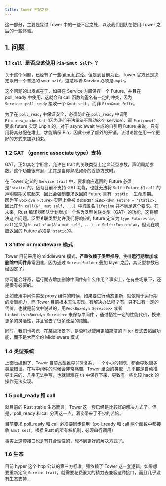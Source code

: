 ```yaml
---
title: tower 不足之处
---
```


这一部分，主要是探讨 Tower 中的一些不足之处，以及我们团队在使用 Tower 之后的一些体验。



## 1. 问题



### 1.1 `call `是否应该使用 `Pin<&mut Self>` ？



关于这个问题，已经有了一些[github 讨论](
https://github.com/tower-rs/tower/issues/319)。但是到目前为止，Tower 官方还是决定采用一个普通的 `&mut self`，这意味着 Service 必须是`Unpin`。



这个问题的出发点在于，如果在 Service 内部保存一个 Future，并且在 poll_ready 中使用，这就会和 call 函数的签名有一定的冲突，因为 `Service::poll_ready` 接收一个 `&mut self` ，而非 `Pin<&mut Self>`。

为了在 `poll_ready` 中保证安全，必须防止在 `poll_ready` 中调用  `Pin::new_unchecked`（因为我们无法承诺不移动这个 service），而 `Pin::new()` 要求 future 实现 Unpin 的，对于 async/await 生成的自引用 Future 来说，只有用将其分配在堆上，才能确保 Pin，因此带来了额外的开销。该讨论旨在用一个更好的方式来加以约束。



### 1.2 GAT （generic associate type）支持



GAT，正如其名字所言，允许在 trait 的关联类型上定义泛型参数，声明周期参数。这个功能很有用，尤其是当你熟悉如今的妥协方式时。

在 Tower 定义的 `Service trait` 中，要求响应返回的 Future 必须是`'static'`的，因为目前不支持 GAT 功能，也就无法将 `Self::Future`  和 `call` 的声明周期关联起来，因此会强制要求返回的 Future 具有 `'static' `  生命周期。 因为写 `Box<dyn Future>` 实际上会被 desugar 成`Box<dyn Future + 'static>`，因此在`fn call(&'_ mut self, ...) `中的匿名  `lifetime` 并不满足这个要求。在未来，Rust 编译器团队计划增加一个名为泛型关联类型（GAT）的功能，这将解决这个问题。泛型关联类型允许我们将响应的 future 定义为 `type Future<'a>`，`call`定义为`fn call<'a>(&'a mut self, ...) -> Self::Future<'a>`，但现在响应返回的 Future 必须是`'static`的。



### 1.3  filter or middleware 模式 



Tower 目前采用的 middleware 模式，**严重依赖于类型推导**，使得**运行期增加或删除中间件**非常困难，因为通过 `ServiceBuilder` 叠加 layer 之后，其泛型参数已经固定了。

你可能会好奇，运行期去增加删除中间件有什么作用？事实上，在有些场景下，还是很有必要的。

比如使用中间件实现 proxy 组件的时候，如果要进行动态更新，就依赖于运行期的增删能力，而 Tower 目前根本无法实现。有解决办法吗？有，只不过有一定的代价，也就是前文中说过的，用`Vec<Box<dyn Service>>` 或者 `LinkedList<Box<dyn Service>>` 来保存中间件 ，通过牺牲一定的性能代价，换来更多的灵活性，并且省去了很多泛型的烦恼。



同时，我们也考虑，在某些场景下，是否可以使用更加简洁的 Filter 模式去拓展功能，而不是大而全的 Middleware 模式


### 1.4 类型系统

上面也提到了，Tower 目前类型推导非常复杂，一个小小的错误，都会导致很多类型错误。在写中间件的时候会非常痛苦，Tower 里面的类型，几乎都是自动推导出来的，几乎无法手写，也就很难在 tls 中保存下来，导致有一些比较 hack 的操作无法实现。

### 1.5 poll_ready 和 call

就目前的 Rust stable 生态而言，Tower 这一套已经是比较好的解决方式了。但是，poll_ready 和 call 分离这一点，着实带来了不少的苦恼。

目前要求 poll_ready 和 call 必须要同步调用（poll_ready 和 call 两个函数中都接收 `&mut self`，根据 Rust 的所有权机制，必须串行调用）

事实上这套接口也是有其合理性的，想不到更好的解决方式了。

### 1.6 生态

目前 hyper 这个 http 公认的第三方标准，强依赖了 Tower 这一套逻辑，如果想要重新定义 `Service trait`，就需要花费很大的精力去兼容这种接口，而且几乎没有生态支持...